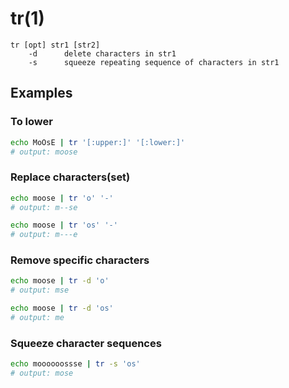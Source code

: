 # tr(1)

```
tr [opt] str1 [str2]
    -d      delete characters in str1
    -s      squeeze repeating sequence of characters in str1
```

## Examples

### To lower
```sh
echo MoOsE | tr '[:upper:]' '[:lower:]'
# output: moose
```

### Replace characters(set)
```sh
echo moose | tr 'o' '-'
# output: m--se

echo moose | tr 'os' '-'
# output: m---e
```

### Remove specific characters
```sh
echo moose | tr -d 'o'
# output: mse

echo moose | tr -d 'os'
# output: me
```

### Squeeze character sequences
```sh
echo moooooossse | tr -s 'os'
# output: mose
```
